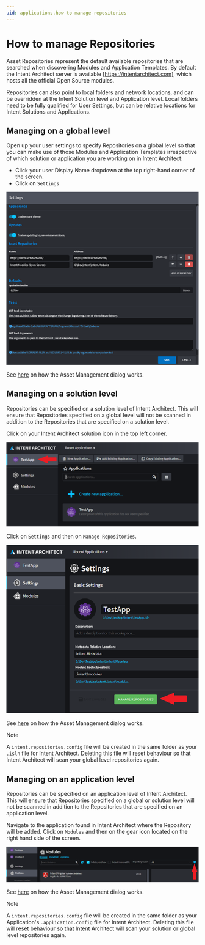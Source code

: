 ```yaml
---
uid: applications.how-to-manage-repositories
---
```

# How to manage Repositories

Asset Repositories represent the default available repositories that are searched when discovering Modules and Application Templates. By default the Intent Architect server is available [https://intentarchitect.com], which hosts all the official Open Source modules.

Repositories can also point to local folders and network locations, and can be overridden at the Intent Solution level and Application level. Local folders need to be fully qualified for User Settings, but can be relative locations for Intent Solutions and Applications.

## Managing on a global level

Open up your user settings to specify Repositories on a global level so that you can make use of those Modules and Application Templates irrespective of which solution or application you are working on in Intent Architect:

* Click your user Display Name dropdown at the top right-hand corner of the screen.
* Click on `Settings`

![User Settings](images/user-settings.png)

See [here](xref:user-interface.about-asset-repositories) on how the Asset Management dialog works.

## Managing on a solution level

Repositories can be specified on a solution level of Intent Architect. This will ensure that Repositories specified on a global level will not be scanned in addition to the Repositories that are specified on a solution level.

Click on your Intent Architect solution icon in the top left corner.

![Navigate Solution Level](iamges/../images/navigate-solution-level.png)

Click on `Settings` and then on `Manage Repositories`.

![Navigate Solution Repository Management](images/navigate-solution-repository-management.png)

See [here](xref:user-interface.about-asset-repositories) on how the Asset Management dialog works.

>[!NOTE]
>A `intent.repositories.config` file will be created in the same folder as your `.isln` file for Intent Architect. Deleting this file will reset behaviour so that Intent Architect will scan your global level repositories again.

## Managing on an application level

Repositories can be specified on an application level of Intent Architect. This will ensure that Repositories specified on a global or solution level will not be scanned in addition to the Repositories that are specified on an application level.

Navigate to the application found in Intent Architect where the Repository will be added. Click on `Modules` and then on the gear icon located on the right hand side of the screen.

![Navigate Application Repository Management](images/navigate-application-repository-management.png)

See [here](xref:user-interface.about-asset-repositories) on how the Asset Management dialog works.

>[!NOTE]
>A `intent.repositories.config` file will be created in the same folder as your Application's `.application.config` file for Intent Architect. Deleting this file will reset behaviour so that Intent Architect will scan your solution or global level repositories again.
